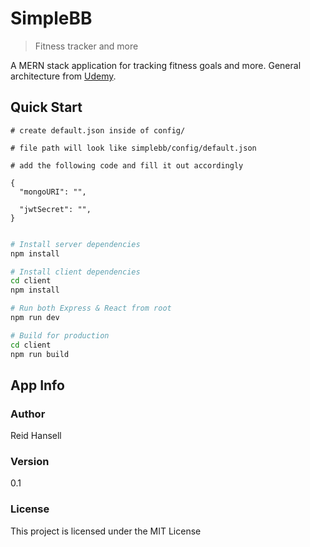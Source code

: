 # SimpleBB

> Fitness tracker and more

A MERN stack application for tracking fitness goals and more. General architecture from [Udemy](https://www.udemy.com/mern-stack-front-to-back/?couponCode=TRAVERSYMEDIA).

## Quick Start

```
# create default.json inside of config/

# file path will look like simplebb/config/default.json

# add the following code and fill it out accordingly

{
  "mongoURI": "",

  "jwtSecret": "",
}
 
```

```bash
# Install server dependencies
npm install

# Install client dependencies
cd client
npm install

# Run both Express & React from root
npm run dev

# Build for production
cd client
npm run build
```

## App Info

### Author

Reid Hansell

### Version

0.1

### License

This project is licensed under the MIT License
